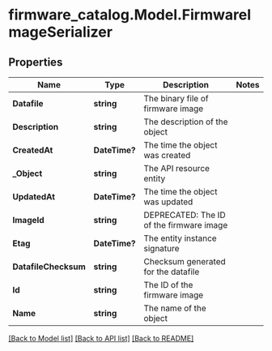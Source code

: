 # firmware_catalog.Model.FirmwareImageSerializer
## Properties

Name | Type | Description | Notes
------------ | ------------- | ------------- | -------------
**Datafile** | **string** | The binary file of firmware image | 
**Description** | **string** | The description of the object | 
**CreatedAt** | **DateTime?** | The time the object was created | 
**_Object** | **string** | The API resource entity | 
**UpdatedAt** | **DateTime?** | The time the object was updated | 
**ImageId** | **string** | DEPRECATED: The ID of the firmware image | 
**Etag** | **DateTime?** | The entity instance signature | 
**DatafileChecksum** | **string** | Checksum generated for the datafile | 
**Id** | **string** | The ID of the firmware image | 
**Name** | **string** | The name of the object | 

[[Back to Model list]](../README.md#documentation-for-models) [[Back to API list]](../README.md#documentation-for-api-endpoints) [[Back to README]](../README.md)

